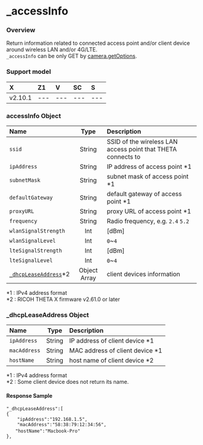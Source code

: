 # _accessInfo

### Overview

Return information related to connected access point and/or client device around wireless LAN and/or 4G/LTE.  
`_accessInfo` can be only GET by [camera.getOptions](../commands/camera.get_options.md).

### Support model

| X | Z1 | V | SC | S |
|:--|:--|:--|:--|:--|
| v2.10.1 | --- | --- | --- | --- |

### accessInfo Object

| Name | Type | Description |
|:--|:--:|:--|
|`ssid`          |String |SSID of the wireless LAN access point that THETA connects to|
|`ipAddress`     |String |IP address of access point \*1|
|`subnetMask`    |String |subnet mask of access point \*1|
|`defaultGateway`|String |default gateway of access point \*1|
|`proxyURL`      |String |proxy URL of access point \*1|
|`frequency`     |String |Radio frequency, e.g. `2.4` `5.2`|
|`wlanSignalStrength`|Int |[dBm]|
|`wlanSignalLevel`   |Int |`0`~`4`|
|`lteSignalStrength` |Int |[dBm]|
|`lteSignalLevel`    |Int |`0`~`4`|
|[`_dhcpLeaseAddress`](#_dhcpleaseaddress-object)\*2 |Object Array |client devices information|

\*1 : IPv4 address format  
\*2 : RICOH THETA X firmware v2.61.0 or later  

### _dhcpLeaseAddress Object

| Name | Type | Description |
|:--|:--:|:--|
|`ipAddress`     |String |IP address of client device \*1|
|`macAddress`    |String |MAC address of client device \*1|
|`hostName`      |String |host name of client device \*2|

\*1 : IPv4 address format  
\*2 : Some client device does not return its name.

#### Response Sample

```
"_dhcpLeaseAddress":[ 
{
    "ipAddress":"192.168.1.5", 
    "macAddress":"58:38:79:12:34:56", 
　　"hostName":"Macbook-Pro"
}, 
```

